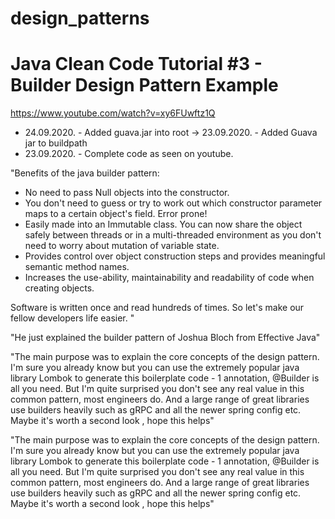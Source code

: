 # design_patterns
<h1>Java Clean Code Tutorial #3 - Builder Design Pattern Example</h1>

https://www.youtube.com/watch?v=xy6FUwftz1Q

* 24.09.2020. - Added guava.jar into root
-> 23.09.2020. - Added Guava jar to buildpath
* 23.09.2020. - Complete code as seen on youtube.

"Benefits of the java builder pattern:
 - No need to pass Null objects into the constructor.
 - You don't need to guess or try to work out which constructor parameter maps to a certain object's field. Error prone!
 - Easily made into an Immutable class. You can now share the object safely between threads or in a multi-threaded environment as you don't need to worry about mutation of variable state. 
 - Provides control over object construction steps and provides meaningful semantic method names.
 - Increases the use-ability, maintainability and readability of code when creating objects.

Software is written once and read hundreds of times. So let's make our fellow developers life easier.
"

"He just explained the builder pattern of Joshua Bloch from Effective Java"

"The main purpose was to explain the core concepts of the design pattern. I'm sure you already know but you can use the extremely popular java library Lombok to generate this boilerplate code - 1 annotation, @Builder is all you need. But I'm quite surprised you don't see any real value in this common pattern, most engineers do. And a large range of great libraries use builders heavily such as gRPC and all the newer spring config etc. Maybe it's worth a second look , hope this helps" 

"The main purpose was to explain the core concepts of the design pattern. I'm sure you already know but you can use the extremely popular java library Lombok to generate this boilerplate code - 1 annotation, @Builder is all you need. But I'm quite surprised you don't see any real value in this common pattern, most engineers do. And a large range of great libraries use builders heavily such as gRPC and all the newer spring config etc. Maybe it's worth a second look , hope this helps"

